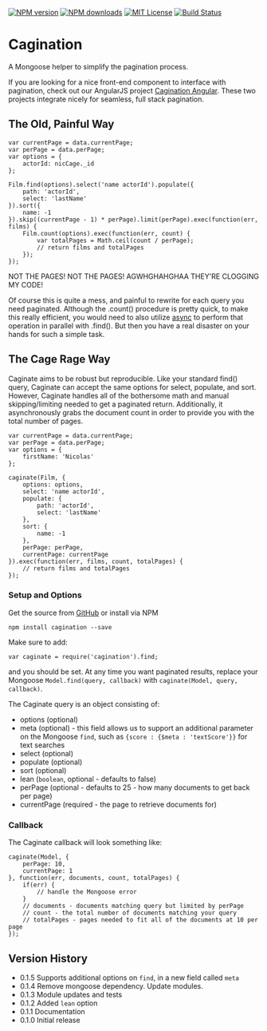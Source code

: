 [![NPM version][npm-version-image]][npm-url] [![NPM downloads][npm-downloads-image]][npm-url] [![MIT License][license-image]][license-url] [![Build Status][travis-image]][travis-url]

# Cagination

A Mongoose helper to simplify the pagination process.

If you are looking for a nice front-end component to interface with pagination, check out our AngularJS project [Cagination Angular](https://github.com/hemphillcc/cagination-angular). These two projects integrate nicely for seamless, full stack pagination.

## The Old, Painful Way

    var currentPage = data.currentPage;
    var perPage = data.perPage;
    var options = {
        actorId: nicCage._id
    };

    Film.find(options).select('name actorId').populate({
        path: 'actorId',
        select: 'lastName'
    }).sort({
        name: -1
    }).skip((currentPage - 1) * perPage).limit(perPage).exec(function(err, films) {
        Film.count(options).exec(function(err, count) {
            var totalPages = Math.ceil(count / perPage);
            // return films and totalPages
        });
    });

    
NOT THE PAGES! NOT THE PAGES! AGWHGHAHGHAA THEY'RE CLOGGING MY CODE!
    
Of course this is quite a mess, and painful to rewrite for each query you need paginated. Although the .count() procedure is pretty quick, to make this really efficient, you would need to also utilize [async](https://github.com/caolan/async) to perform that operation in parallel with .find(). But then you have a real disaster on your hands for such a simple task.

## The Cage Rage Way

Caginate aims to be robust but reproducible. Like your standard find() query, Caginate can accept the same options for select, populate, and sort. However, Caginate handles all of the bothersome math and manual skipping/limiting needed to get a paginated return. Additionally, it asynchronously grabs the document count in order to provide you with the total number of pages.

    var currentPage = data.currentPage;
    var perPage = data.perPage;
    var options = {
        firstName: 'Nicolas'
    };

    caginate(Film, {
        options: options,
        select: 'name actorId',
        populate: {
            path: 'actorId',
            select: 'lastName'
        },
        sort: {
            name: -1
        },
        perPage: perPage,
        currentPage: currentPage
    }).exec(function(err, films, count, totalPages) {
        // return films and totalPages
    });

### Setup and Options

Get the source from [GitHub](https://github.com/hemphillcc/cagination) or install via NPM

    npm install cagination --save

Make sure to add:

    var caginate = require('cagination').find;
    
and you should be set. At any time you want paginated results, replace your Mongoose ``Model.find(query, callback)`` with ``caginate(Model, query, callback)``.

The Caginate query is an object consisting of:

* options (optional)
* meta (optional) - this field allows us to support an additional parameter on the Mongoose ``find``, such as ``{score : {$meta : 'textScore'}}`` for text searches
* select (optional)
* populate (optional)
* sort (optional)
* lean (``boolean``, optional - defaults to false)
* perPage (optional - defaults to 25 - how many documents to get back per page)
* currentPage (required - the page to retrieve documents for)

### Callback

The Caginate callback will look something like:

    caginate(Model, {
        perPage: 10,
        currentPage: 1
    }, function(err, documents, count, totalPages) {
        if(err) {
            // handle the Mongoose error
        }
        // documents - documents matching query but limited by perPage
        // count - the total number of documents matching your query
        // totalPages - pages needed to fit all of the documents at 10 per page
    });

## Version History

* 0.1.5 Supports additional options on ``find``, in a new field called ``meta``
* 0.1.4 Remove mongoose dependency. Update modules.
* 0.1.3 Module updates and tests
* 0.1.2 Added ``lean`` option
* 0.1.1 Documentation
* 0.1.0 Initial release

[license-image]: http://img.shields.io/badge/license-MIT-blue.svg?style=flat-square
[license-url]: https://github.com/hemphillcc/cagination/blob/master/LICENSE

[npm-version-image]: http://img.shields.io/npm/v/cagination.svg?style=flat-square
[npm-downloads-image]: http://img.shields.io/npm/dm/cagination.svg?style=flat-square
[npm-url]: https://npmjs.org/package/cagination

[travis-image]: http://img.shields.io/travis/hemphillcc/cagination.svg?style=flat-square
[travis-url]: http://travis-ci.org/hemphillcc/cagination